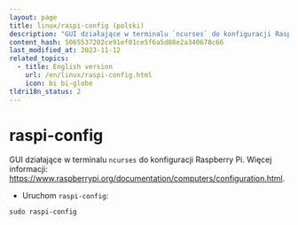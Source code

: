 ```yaml
---
layout: page
title: linux/raspi-config (polski)
description: "GUI działające w terminalu `ncurses` do konfiguracji Raspberry Pi."
content_hash: 5065537202ce91ef01ce5f6a5d08e2a340678c66
last_modified_at: 2023-11-12
related_topics:
  - title: English version
    url: /en/linux/raspi-config.html
    icon: bi bi-globe
tldri18n_status: 2
---
```

# raspi-config

GUI działające w terminalu `ncurses` do konfiguracji Raspberry Pi.
Więcej informacji: <https://www.raspberrypi.org/documentation/computers/configuration.html>.

- Uruchom `raspi-config`:

`sudo raspi-config`
